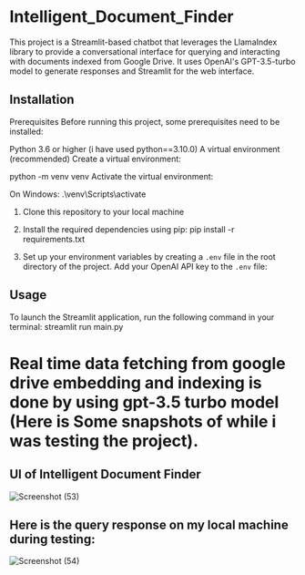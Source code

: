 # Intelligent_Document_Finder

This project is a Streamlit-based chatbot that leverages the LlamaIndex library to provide a conversational interface for querying and interacting with documents indexed from Google Drive. It uses OpenAI's GPT-3.5-turbo model to generate responses and Streamlit for the web interface.

## Installation
Prerequisites
Before running this project, some prerequisites need to be installed:

Python 3.6 or higher (i have used python==3.10.0)
A virtual environment (recommended)
Create a virtual environment:

python -m venv venv
Activate the virtual environment:

On Windows:
.\venv\Scripts\activate

1. Clone this repository to your local machine
2. Install the required dependencies using pip:
   pip install -r requirements.txt

     
4. Set up your environment variables by creating a `.env` file in the root directory of the project. Add your OpenAI API key to the `.env` file:

## Usage

To launch the Streamlit application, run the following command in your terminal:
streamlit run main.py


# Real time data fetching from google drive embedding and indexing is done by using gpt-3.5 turbo model (Here is Some snapshots of while i was testing the project).
## UI of Intelligent Document Finder

![Screenshot (53)](https://github.com/dhruvaditya/Intelligent_Document_Finder/assets/89244720/3f2c6649-18a1-489d-994e-37c9bdc322d3)

## Here is the query response on my local machine during testing:

![Screenshot (54)](https://github.com/dhruvaditya/Intelligent_Document_Finder/assets/89244720/fd9fb0cb-fd37-4d7e-8d50-cada80986f68)


